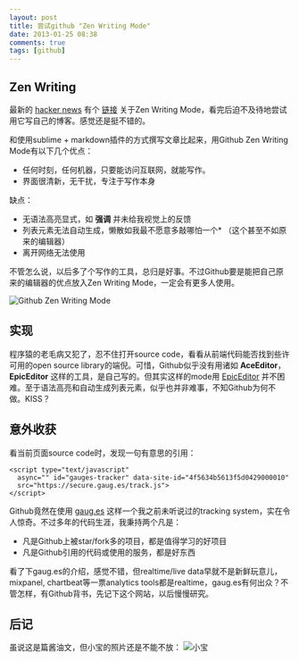 ```yaml
---
layout: post
title: 尝试github "Zen Writing Mode"
date: 2013-01-25 08:38
comments: true
tags: [github]
---
```


## Zen Writing

最新的 [hacker news](http://news.ycombinator.com) 有个 [链接](https://github.com/blog/1379-zen-writing-mode) 关于Zen Writing Mode，看完后迫不及待地尝试用它写自己的博客。感觉还是挺不错的。

和使用sublime + markdown插件的方式撰写文章比起来，用Github Zen Writing Mode有以下几个优点：

* 任何时刻，任何机器，只要能访问互联网，就能写作。
* 界面很清新，无干扰，专注于写作本身

缺点：

* 无语法高亮显式，如 __强调__ 并未给我视觉上的反馈
* 列表元素无法自动生成，懒散如我最不愿意多敲哪怕一个* （这个甚至不如原来的编辑器）
* 离开网络无法使用

不管怎么说，以后多了个写作的工具，总归是好事。不过Github要是能把自己原来的编辑器的优点放入Zen Writing Mode，一定会有更多人使用。

![Github Zen Writing Mode](/assets/files/snapshots/zenwriting.jpg)

<!--more-->

## 实现
程序猿的老毛病又犯了，忍不住打开source code，看看从前端代码能否找到些许可用的open source library的端倪。可惜，Github似乎没有用诸如 **AceEditor**，**EpicEditor** 这样的工具，是自己写的。但其实这样的mode用 [EpicEditor](http://oscargodson.github.com/EpicEditor/) 并不困难。至于语法高亮和自动生成列表元素，似乎也并非难事，不知Github为何不做。KISS？

## 意外收获
看当前页面source code时，发现一句有意思的引用：
```
<script type="text/javascript" 
  async="" id="gauges-tracker" data-site-id="4f5634b5613f5d0429000010" 
  src="https://secure.gaug.es/track.js">
</script>
```

Github竟然在使用 [gaug.es](http://get.gaug.es/) 这样一个我之前未听说过的tracking system，实在令人惊奇。不过多年的代码生涯，我秉持两个凡是：

* 凡是Github上被star/fork多的项目，都是值得学习的好项目
* 凡是Github引用的代码或使用的服务，都是好东西
 
看了下gaug.es的介绍，感觉不错，但realtime/live data早就不是新鲜玩意儿，mixpanel, chartbeat等一票analytics tools都是realtime，gaug.es有何出众？不管怎样，有Github背书，先记下这个网站，以后慢慢研究。

## 后记

虽说这是篇酱油文，但小宝的照片还是不能不放：
![小宝](/assets/files/photos/baby20130124.jpg)
